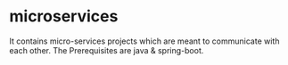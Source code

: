 # microservices
It contains micro-services projects which are meant to communicate with each other. The Prerequisites are java & spring-boot.
